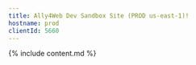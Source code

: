 ```yaml
---
title: Ally4Web Dev Sandbox Site (PROD us-east-1)!
hostname: prod
clientId: 5660
---
```


{% include content.md %}
